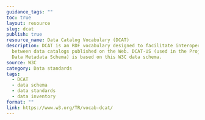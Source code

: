 ```yaml
---
guidance_tags: ""
toc: true
layout: resource
slug: dcat
publish: true
resource_name: Data Catalog Vocabulary (DCAT)
description: DCAT is an RDF vocabulary designed to facilitate interoperability
  between data catalogs published on the Web. DCAT-US (used in the Project Open
  Data Metadata Schema) is based on this W3C data schema.
source: W3C
category: Data standards
tags:
  - DCAT
  - data schema
  - data standards
  - data inventory
format: ""
link: https://www.w3.org/TR/vocab-dcat/
---
```

